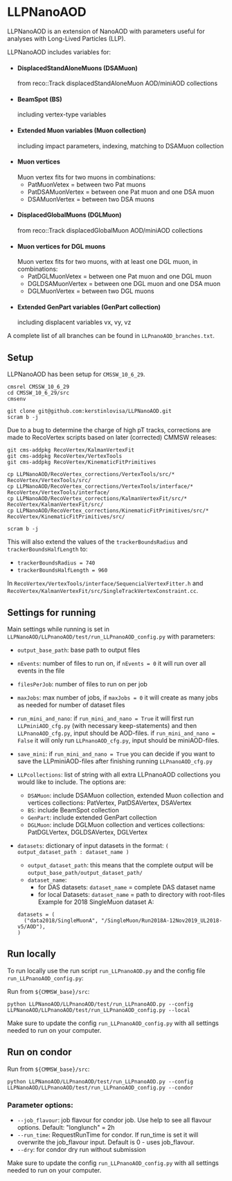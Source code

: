 # LLPNanoAOD #

LLPNanoAOD is an extension of NanoAOD with parameters useful for analyses with Long-Lived Particles (LLP).

LLPNanoAOD includes variables for:
* #### DisplacedStandAloneMuons (DSAMuon) ####
  from reco::Track displacedStandAloneMuon AOD/miniAOD collections
* #### BeamSpot (BS) ####
  including vertex-type variables
* #### Extended Muon variables (Muon collection) ####
  including impact parameters, indexing, matching to DSAMuon collection
* #### Muon vertices ####
  Muon vertex fits for two muons in combinations:
  * PatMuonVetex = between two Pat muons
  * PatDSAMuonVertex = between one Pat muon and one DSA muon
  * DSAMuonVertex = between two DSA muons
* #### DisplacedGlobalMuons (DGLMuon) ####
  from reco::Track displacedGlobalMuon AOD/miniAOD collections
* #### Muon vertices for DGL muons ####
  Muon vertex fits for two muons, with at least one DGL muon, in combinations:
  * PatDGLMuonVetex = between one Pat muon and one DGL muon
  * DGLDSAMuonVertex = between one DGL muon and one DSA muon
  * DGLMuonVertex = between two DGL muons
* #### Extended GenPart variables (GenPart collection) ####
  including displacent variables vx, vy, vz

A complete list of all branches can be found in `LLPnanoAOD_branches.txt`.

## Setup ##

LLPNanoAOD has been setup for `CMSSW_10_6_29`.

```
cmsrel CMSSW_10_6_29
cd CMSSW_10_6_29/src
cmsenv

git clone git@github.com:kerstinlovisa/LLPNanoAOD.git
scram b -j
```

Due to a bug to determine the charge of high pT tracks, corrections are made to RecoVertex scripts based on later (corrected) CMMSW releases:
```
git cms-addpkg RecoVertex/KalmanVertexFit
git cms-addpkg RecoVertex/VertexTools
git cms-addpkg RecoVertex/KinematicFitPrimitives

cp LLPNanoAOD/RecoVertex_corrections/VertexTools/src/* RecoVertex/VertexTools/src/
cp LLPNanoAOD/RecoVertex_corrections/VertexTools/interface/* RecoVertex/VertexTools/interface/
cp LLPNanoAOD/RecoVertex_corrections/KalmanVertexFit/src/* RecoVertex/KalmanVertexFit/src/
cp LLPNanoAOD/RecoVertex_corrections/KinematicFitPrimitives/src/* RecoVertex/KinematicFitPrimitives/src/

scram b -j
```

This will also extend the values of the `trackerBoundsRadius` and `trackerBoundsHalfLength` to:
* `trackerBoundsRadius = 740` 
* `trackerBoundsHalfLength = 960`
  
In `RecoVertex/VertexTools/interface/SequencialVertexFitter.h` and `RecoVertex/KalmanVertexFit/src/SingleTrackVertexConstraint.cc`.

## Settings for running ##

Main settings while running is set in `LLPNanoAOD/LLPnanoAOD/test/run_LLPnanoAOD_config.py` with parameters:

* `output_base_path`: base path to output files
* `nEvents`: number of files to run on, if `nEvents = 0` it will run over all events in the file
* `filesPerJob`: number of files to run on per job
* `maxJobs`: max number of jobs, if `maxJobs = 0` it will create as many jobs as needed for number of dataset files
* `run_mini_and_nano`: if `run_mini_and_nano = True` it will first run `LLPminiAOD_cfg.py` (with necessary keep-statements) and then `LLPnanoAOD_cfg.py`, input should be AOD-files. if `run_mini_and_nano = False` it will only run `LLPnanoAOD_cfg.py`, input should be miniAOD-files.
* `save_mini`: if `run_mini_and_nano = True` you can decide if you want to save the LLPminiAOD-files after finishing running `LLPnanoAOD_cfg.py`
* `LLPcollections`: list of string with all extra LLPnanoAOD collections you would like to include. The options are:
  * `DSAMuon`: include DSAMuon collection, extended Muon collection and vertices collections: PatVertex, PatDSAVertex, DSAVertex
  * `BS`: include BeamSpot collection
  * `GenPart`: include extended GenPart collection
  * `DGLMuon`: include DGLMuon collection and vertices collections: PatDGLVertex, DGLDSAVertex, DGLVertex

* `datasets`: dictionary of input datasets in the format: `( output_dataset_path : dataset_name )`
  * `output_dataset_path`: this means that the complete output will be `output_base_path/output_dataset_path/`
  * `dataset_name`:
    * for DAS datasets: `dataset_name` = complete DAS dataset name
    * for local Datasets: `dataset_name` = path to directory with root-files
  Example for 2018 SingleMuon dataset A:
  ```
  datasets = (
    ("data2018/SingleMuonA", "/SingleMuon/Run2018A-12Nov2019_UL2018-v5/AOD"),
  )
  ```

## Run locally ##

To run locally use the run script `run_LLPnanoAOD.py` and the config file `run_LLPnanoAOD_config.py`:

Run from `${CMMSW_base}/src`:
```
python LLPNanoAOD/LLPnanoAOD/test/run_LLPnanoAOD.py --config LLPNanoAOD/LLPnanoAOD/test/run_LLPnanoAOD_config.py --local
```

Make sure to update the config `run_LLPnanoAOD_config.py` with all settings needed to run on your computer.

## Run on condor ##

Run from `${CMMSW_base}/src`:
```
python LLPNanoAOD/LLPnanoAOD/test/run_LLPnanoAOD.py --config LLPNanoAOD/LLPnanoAOD/test/run_LLPnanoAOD_config.py --condor
```

### Parameter options: ###
* `--job_flavour`: job flavour for condor job. Use help to see all flavour options. Default: "longlunch" = 2h
* `--run_time`: RequestRunTime for condor. If run_time is set it will overwrite the job_flavour input. Default is 0 - uses job_flavour.
* `--dry`: for condor dry run without submission

Make sure to update the config `run_LLPnanoAOD_config.py` with all settings needed to run on your computer.
